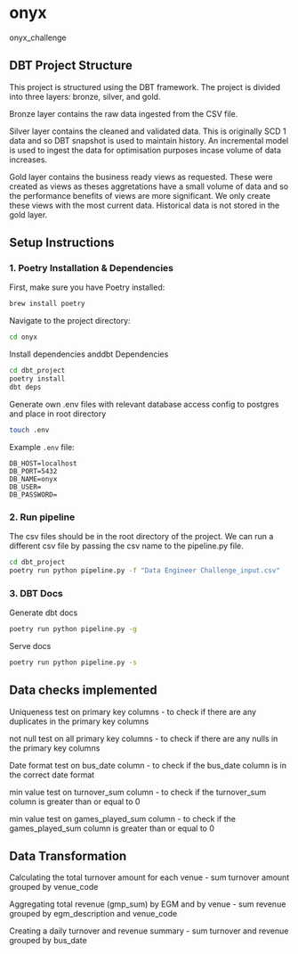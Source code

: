 # onyx
onyx_challenge

## DBT Project Structure

This project is structured using the DBT framework. The project is divided into three layers: bronze, silver, and gold.

Bronze layer contains the raw data ingested from the CSV file. 

Silver layer contains the cleaned and validated data. This is originally SCD 1 data and so DBT snapshot is used to maintain history.  An incremental model is used to ingest the data for optimisation purposes incase volume of data increases.

Gold layer contains the business ready views as requested.  These were created as views as theses aggretations have a small volume of data and so the performance benefits of views are more significant.  We only create these views with the most current data.  Historical data is not stored in the gold layer.





## Setup Instructions

### 1. Poetry Installation & Dependencies
First, make sure you have Poetry installed:
```bash
brew install poetry
```

Navigate to the project directory:
```bash
cd onyx
```
Install dependencies anddbt Dependencies
```bash
cd dbt_project
poetry install
dbt deps
```
Generate own .env files with relevant database access config to postgres and place in root directory

```bash
touch .env
```

Example `.env` file:
```env
DB_HOST=localhost
DB_PORT=5432
DB_NAME=onyx
DB_USER=
DB_PASSWORD=
```


### 2. Run pipeline

The csv files should be in the root directory of the project. We can run a different csv file by passing the csv name to the pipeline.py file.

```bash
cd dbt_project
poetry run python pipeline.py -f "Data Engineer Challenge_input.csv"
```
### 3. DBT Docs

Generate dbt docs

```bash
poetry run python pipeline.py -g
```

Serve docs

```bash
poetry run python pipeline.py -s
```

## Data checks implemented

Uniqueness test on primary key columns - to check if there are any duplicates in the primary key columns

not null test on all primary key columns - to check if there are any nulls in the primary key columns

Date format test on bus_date column - to check if the bus_date column is in the correct date format

min value test on turnover_sum column - to check if the turnover_sum column is greater than or equal to 0

min value test on games_played_sum column - to check if the games_played_sum column is greater than or equal to 0


## Data Transformation 
Calculating the total turnover amount for each venue - sum turnover amount grouped by venue_code

Aggregating total revenue (gmp_sum) by EGM and by venue - sum revenue grouped by egm_description and venue_code

Creating a daily turnover and revenue summary - sum turnover and revenue grouped by bus_date

